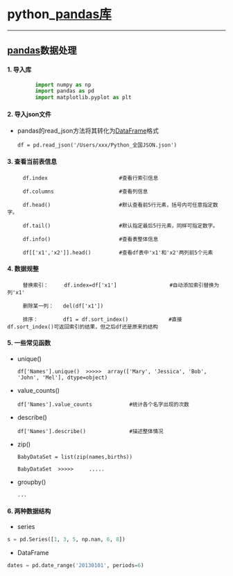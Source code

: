 # python_[pandas库](http://pandas.pydata.org/pandas-docs/stable/getting_started/10min.html)
___

## [pandas](https://cloud.tencent.com/developer/article/1333316)数据处理

#### 1. 导入库

```python
         import numpy as np
         import pandas as pd
         import matplotlib.pyplot as plt
```
#### 2. 导入json文件

   * pandas的read_json方法将其转化为[DataFrame](http://pandas.pydata.org/pandas-docs/stable/reference/api/pandas.DataFrame.html)格式
    
         df = pd.read_json('/Users/xxx/Python_全国JSON.json')
   
#### 3. 查看当前表信息

         df.index                       #查看行索引信息
         
         df.columns                     #查看列信息
         
         df.head()                      #默认查看前5行元素，括号内可任意指定数字。
 
         df.tail()                      #默认指定最后5行元素，同样可指定数字。

         df.info()                      #查看表整体信息
         
         df[['x1','x2']].head()         #查看df表中'x1'和'x2'两列前5个元素
         
#### 4. 数据规整

         替换索引：     df.index=df['x1']                 #自动添加索引替换为列'x1'

         删除某一列：   del(df['x1'])
         
         排序：        df1 = df.sort_index()             #直接df.sort_index()可返回索引的结果，但之后df还是原来的结构
         
         
#### 5. 一些常见函数

   * unique()
         
         df['Names'].unique()  >>>>>  array(['Mary', 'Jessica', 'Bob', 'John', 'Mel'], dtype=object)
         
   * value_counts()
   
         df['Names'].value_counts            #统计各个名字出现的次数
   
         
   * describe()
   
         df['Names'].describe()              #描述整体情况
   
   * zip()
   
         BabyDataSet = list(zip(names,births))          
         
         BabyDataSet  >>>>>     .....
         
   * groupby()
   
         ...

#### 6. 两种数据结构

* series
```python
s = pd.Series([1, 3, 5, np.nan, 6, 8])
```
* DataFrame 
```python
dates = pd.date_range('20130101', periods=6)
```

